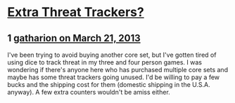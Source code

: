 # [Extra Threat Trackers?](https://community.fantasyflightgames.com/topic/81160-extra-threat-trackers/)

## 1 [gatharion on March 21, 2013](https://community.fantasyflightgames.com/topic/81160-extra-threat-trackers/?do=findComment&comment=776403)

I've been trying to avoid buying another core set, but I've gotten tired of using dice to track threat in my three and four person games. I was wondering if there's anyone here who has purchased multiple core sets and maybe has some threat trackers going unused. I'd be willing to pay a few bucks and the shipping cost for them (domestic shipping in the U.S.A. anyway). A few extra counters wouldn't be amiss either.

